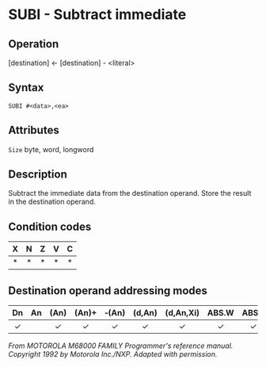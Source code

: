 # SUBI - Subtract immediate

## Operation
[destination] ← [destination] - \<literal\>

## Syntax
```assembly
SUBI #<data>,<ea>
```

## Attributes
`Size` byte, word, longword

## Description
Subtract the immediate data from the destination operand. Store the result in the destination operand.

## Condition codes
| X | N | Z | V | C |
|:-:|:-:|:-:|:-:|:-:|
|*|*|*|*|*|

## Destination operand addressing modes
|Dn|An|(An)|(An)+|&#x2011;(An)|(d,An)|(d,An,Xi)|ABS.W|ABS.L|(d,PC)|(d,PC,Xn)|imm|
|:-:|:-:|:-:|:-:|:-:|:-:|:-:|:-:|:-:|:-:|:-:|:-:|
|✓||✓|✓|✓|✓|✓|✓|✓||||

*From MOTOROLA M68000 FAMILY Programmer's reference manual. Copyright 1992 by Motorola Inc./NXP. Adapted with permission.*